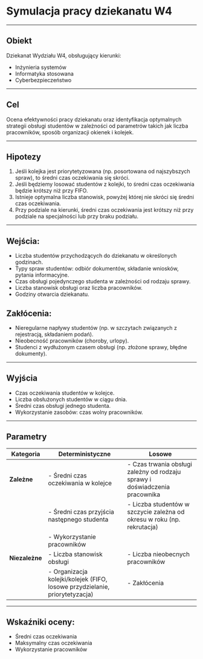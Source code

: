 # Symulacja pracy dziekanatu W4

---

## Obiekt
Dziekanat Wydziału W4, obsługujący kierunki:
- Inżynieria systemów  
- Informatyka stosowana  
- Cyberbezpieczeństwo  

---

## Cel
Ocena efektywności pracy dziekanatu oraz identyfikacja optymalnych strategii obsługi studentów w zależności od parametrów takich jak liczba pracowników, sposób organizacji okienek i kolejek.

---

## Hipotezy
1. Jeśli kolejka jest priorytetyzowana (np. posortowana od najszybszych spraw), to średni czas oczekiwania się skróci.  
2. Jeśli będziemy losować studentów z kolejki, to średni czas oczekiwania będzie krótszy niż przy FIFO.  
3. Istnieje optymalna liczba stanowisk, powyżej której nie skróci się średni czas oczekiwania.  
4. Przy podziale na kierunki, średni czas oczekiwania jest krótszy niż przy podziale na specjalności lub przy braku podziału.

---

## Wejścia:
- Liczba studentów przychodzących do dziekanatu w określonych godzinach.  
- Typy spraw studentów: odbiór dokumentów, składanie wniosków, pytania informacyjne.  
- Czas obsługi pojedynczego studenta w zależności od rodzaju sprawy.  
- Liczba stanowisk obsługi oraz liczba pracowników.  
- Godziny otwarcia dziekanatu.  

## Zakłócenia:
- Nieregularne napływy studentów (np. w szczytach związanych z rejestracją, składaniem podań).  
- Nieobecność pracowników (choroby, urlopy).  
- Studenci z wydłużonym czasem obsługi (np. złożone sprawy, błędne dokumenty).  

---

## Wyjścia
- Czas oczekiwania studentów w kolejce.  
- Liczba obsłużonych studentów w ciągu dnia.  
- Średni czas obsługi jednego studenta.  
- Wykorzystanie zasobów: czas wolny pracowników.  

---

## Parametry

| **Kategoria**                | **Deterministyczne**                                                          | **Losowe**                                                                 |
|-------------------------------|-------------------------------------------------------------------------------|----------------------------------------------------------------------------|
| **Zależne**                  | - Średni czas oczekiwania w kolejce                                           | - Czas trwania obsługi zależny od rodzaju sprawy i doświadczenia pracownika |
|                               | - Średni czas przyjścia następnego studenta                                   | - Liczba studentów w szczycie zależna od okresu w roku (np. rekrutacja)    |
|                               | - Wykorzystanie pracowników                                                  |    |
| **Niezależne**               | - Liczba stanowisk obsługi                                                    | - Liczba nieobecnych pracowników                                           |
|                               | - Organizacja kolejki/kolejek (FIFO, losowe przydzielanie, priorytetyzacja)   | - Zakłócenia                                                               |


---

## Wskaźniki oceny:

- Średni czas oczekiwania
- Maksymalny czas oczekiwania
- Wykorzystanie pracowników
